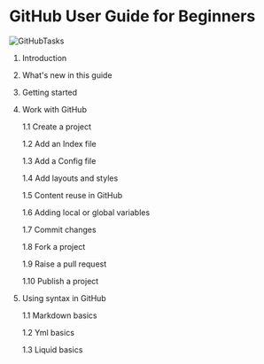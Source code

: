 # GitHub User Guide for Beginners

![GitHubTasks](https://www.programmableweb.com/sites/default/files/GitHub-Launches-Security-Advisory-API.jpg)

1. Introduction

1. What's new in this guide

1. Getting started

1. Work with GitHub

	1.1 Create a project

	1.2 Add an Index file

	1.3 Add a Config file

  	1.4 Add layouts and styles

	1.5 Content reuse in GitHub

 	1.6 Adding local or global variables

 	1.7 Commit changes

 	1.8 Fork a project

 	1.9 Raise a pull request

 	1.10 Publish a project

1. Using syntax in GitHub

	1.1 Markdown basics

	1.2 Yml basics

	1.3 Liquid basics




